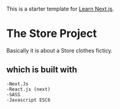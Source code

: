This is a starter template for [Learn Next.js](https://nextjs.org/learn).

# The Store Project 
  Basically it is about a Store clothes ficticy. 
  
 ## which is built with
    -Next.Js
    -React.js (next)
    -SASS
    -Javascript ESC6

